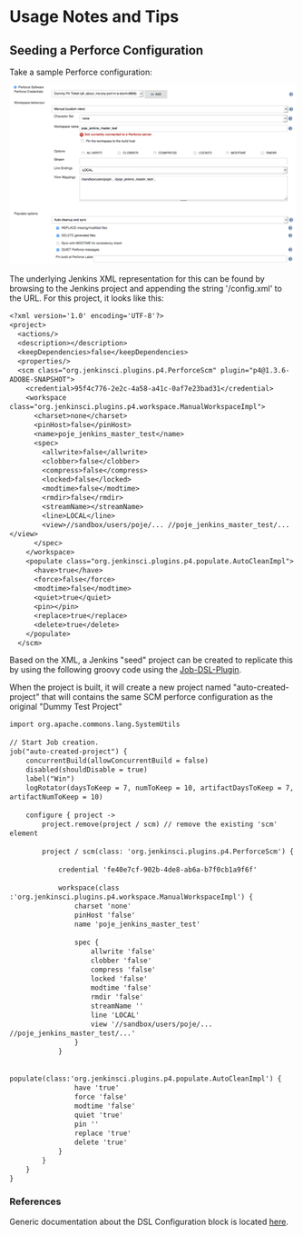# Usage Notes and Tips

## Seeding a Perforce Configuration

Take a sample Perforce configuration:

![configuration](images/dsl-config.png)

The underlying Jenkins XML representation for this can be found by browsing to the Jenkins project and appending
the string '/config.xml' to the URL.  For this project, it looks like this:

````
<?xml version='1.0' encoding='UTF-8'?>
<project>
  <actions/>
  <description></description>
  <keepDependencies>false</keepDependencies>
  <properties/>
  <scm class="org.jenkinsci.plugins.p4.PerforceScm" plugin="p4@1.3.6-ADOBE-SNAPSHOT">
    <credential>95f4c776-2e2c-4a58-a41c-0af7e23bad31</credential>
    <workspace class="org.jenkinsci.plugins.p4.workspace.ManualWorkspaceImpl">
      <charset>none</charset>
      <pinHost>false</pinHost>
      <name>poje_jenkins_master_test</name>
      <spec>
        <allwrite>false</allwrite>
        <clobber>false</clobber>
        <compress>false</compress>
        <locked>false</locked>
        <modtime>false</modtime>
        <rmdir>false</rmdir>
        <streamName></streamName>
        <line>LOCAL</line>
        <view>//sandbox/users/poje/... //poje_jenkins_master_test/...</view>
      </spec>
    </workspace>
    <populate class="org.jenkinsci.plugins.p4.populate.AutoCleanImpl">
      <have>true</have>
      <force>false</force>
      <modtime>false</modtime>
      <quiet>true</quiet>
      <pin></pin>
      <replace>true</replace>
      <delete>true</delete>
    </populate>
  </scm>
````

Based on the XML, a Jenkins "seed" project can be created to replicate this by using the following groovy code using the [Job-DSL-Plugin](https://wiki.jenkins-ci.org/display/JENKINS/Job+DSL+Plugin).

When the project is built, it will create a new project named "auto-created-project" that will contains the same SCM perforce configuration as the original "Dummy Test Project"


````
import org.apache.commons.lang.SystemUtils

// Start Job creation.
job("auto-created-project") {
	concurrentBuild(allowConcurrentBuild = false)
	disabled(shouldDisable = true)
	label("Win")
	logRotator(daysToKeep = 7, numToKeep = 10, artifactDaysToKeep = 7, artifactNumToKeep = 10)
    
	configure { project ->
		project.remove(project / scm) // remove the existing 'scm' element
		
		project / scm(class: 'org.jenkinsci.plugins.p4.PerforceScm') {
		
			credential 'fe40e7cf-902b-4de8-ab6a-b7f0cb1a9f6f'

			workspace(class :'org.jenkinsci.plugins.p4.workspace.ManualWorkspaceImpl') {
				charset 'none'
				pinHost 'false'
				name 'poje_jenkins_master_test'
          
				spec {
					allwrite 'false'
					clobber 'false'
					compress 'false'
					locked 'false'
					modtime 'false'
					rmdir 'false'
					streamName ''
					line 'LOCAL'
					view '//sandbox/users/poje/... //poje_jenkins_master_test/...'
				}
			}
				
			populate(class:'org.jenkinsci.plugins.p4.populate.AutoCleanImpl') {
				have 'true'
				force 'false'
				modtime 'false'
				quiet 'true'
				pin ''
				replace 'true'
				delete 'true'
			}
		}
	}
}
````

### References

Generic documentation about the DSL Configuration block is located [here](https://github.com/jenkinsci/job-dsl-plugin/wiki/The-Configure-Block).
